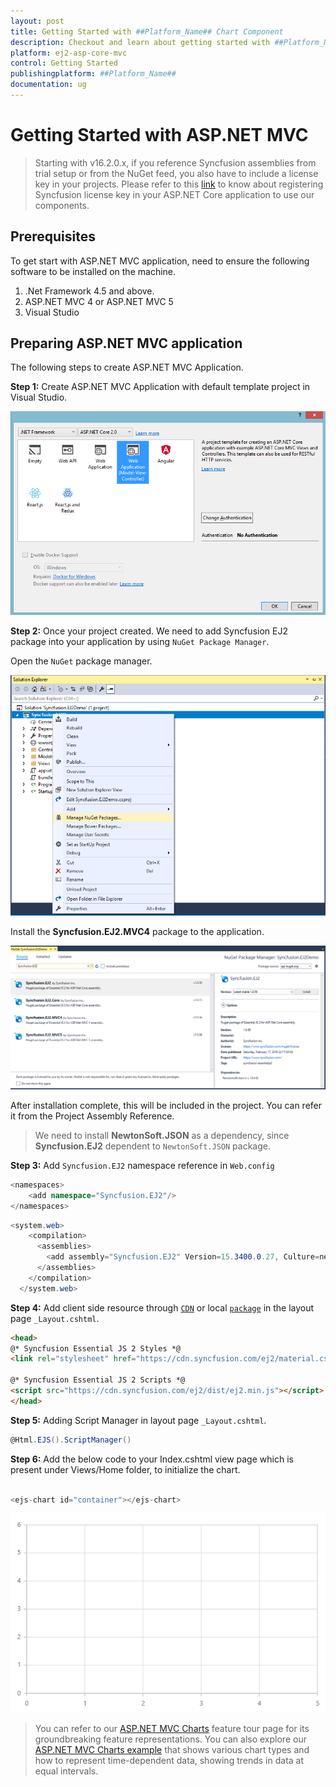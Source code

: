 ```yaml
---
layout: post
title: Getting Started with ##Platform_Name## Chart Component
description: Checkout and learn about getting started with ##Platform_Name## Chart component of Syncfusion, and more details.
platform: ej2-asp-core-mvc
control: Getting Started
publishingplatform: ##Platform_Name##
documentation: ug
---
```



# Getting Started with ASP.NET MVC

> Starting with v16.2.0.x, if you reference Syncfusion assemblies from trial setup or from the NuGet feed, you also have to include a license key in your projects. Please refer to this [link](https://help.syncfusion.com/common/essential-studio/licensing/license-key) to know about registering Syncfusion license key in your ASP.NET Core application to use our components.

## Prerequisites

To get start with ASP.NET MVC application, need to ensure the following software to be installed on the machine.

1. .Net Framework 4.5 and above.
2. ASP.NET MVC 4 or ASP.NET MVC 5
3. Visual Studio

## Preparing ASP.NET MVC application

The following steps to create ASP.NET MVC Application.

**Step 1:** Create ASP.NET MVC Application with default template project in Visual Studio.

![Default Template](../how-to/images/default-template.png)

**Step 2:** Once your project created. We need to add Syncfusion EJ2 package into your application by using `NuGet Package Manager`.

Open the `NuGet` package manager.

![Solution Explorer](../how-to/images/solution-explorer-core.png)

Install the **Syncfusion.EJ2.MVC4** package to the application.

![Nuget Demo](../how-to/images/nuget-demo.png)

After installation complete, this will be included in the project. You can refer it from the Project Assembly Reference.

> We need to install **NewtonSoft.JSON** as a dependency, since **Syncfusion.EJ2** dependent to `NewtonSoft.JSON` package.

**Step 3:** Add `Syncfusion.EJ2` namespace reference in `Web.config`

```cs
<namespaces>
    <add namespace="Syncfusion.EJ2"/>
</namespaces>

```

```cs
<system.web>
    <compilation>
      <assemblies>
        <add assembly="Syncfusion.EJ2" Version=15.3400.0.27, Culture=neutral, PublicKeyToken=31BF3856AD364E35"/>
      </assemblies>
    </compilation>
  </system.web>
```

**Step 4:** Add client side resource through [`CDN`](http://ej2.syncfusion.com/15.4.23/documentation/base/deployment.html?lang=typescript#cdn) or local [`package`](https://www.npmjs.com/package/@syncfusion/ej2) in the layout page `_Layout.cshtml`.

```html
<head>
@* Syncfusion Essential JS 2 Styles *@
<link rel="stylesheet" href="https://cdn.syncfusion.com/ej2/material.css" />

@* Syncfusion Essential JS 2 Scripts *@
<script src="https://cdn.syncfusion.com/ej2/dist/ej2.min.js"></script>
</head>
```

**Step 5:** Adding Script Manager in layout page `_Layout.cshtml`.

```cs
@Html.EJS().ScriptManager()
```

**Step 6:** Add the below code to your Index.cshtml view page which is present under Views/Home folder, to initialize the chart.

```cs

<ejs-chart id="container"></ejs-chart>

```

![Alt text](../how-to/images/chart.png)

> You can refer to our [ASP.NET MVC Charts](https://www.syncfusion.com/aspnet-mvc-ui-controls/charts) feature tour page for its groundbreaking feature representations. You can also explore our [ASP.NET MVC Charts example](https://ej2.syncfusion.com/aspnetmvc/Chart/Line#/material) that shows various chart types and how to represent time-dependent data, showing trends in data at equal intervals.